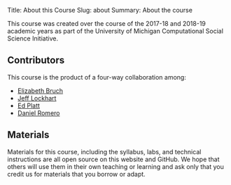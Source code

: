 Title: About this Course
Slug: about
Summary: About the course

This course was created over the course of the 2017-18 and 2018-19 academic years as part of the University of Michigan Computational Social Science Initiative. 

## Contributors
This course is the product of a four-way collaboration among:

- [Elizabeth Bruch](https://mhbsd.net) 
- [Jeff Lockhart](https://jwlockhart.github.io/pages/about.html#about)
- [Ed Platt](https://elplatt.com/about)
- [Daniel Romero](http://www.dromero.org/)

## Materials
Materials for this course, including the syllabus, labs, and technical instructions are all open source on this website and GitHub. We hope that others will use them in their own teaching or learning and ask only that you credit us for materials that you borrow or adapt.

